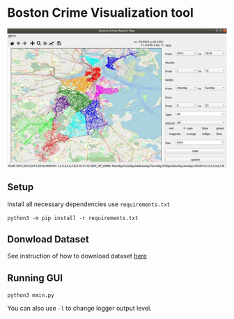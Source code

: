 # Boston Crime Visualization tool
![alt text](https://github.com/Tma2333/boston-crime-vis/blob/main/data/demo.jpg?raw=true)
## Setup 
Install all necessary dependencies use `requirements.txt`

```python3 -m pip install -r requirements.txt```

## Donwload Dataset
See instruction of how to download dataset [here](https://github.com/Tma2333/boston-crime-vis/tree/main/data)

## Running GUI
```python3 main.py```

You can also use `-l` to change logger output level.
